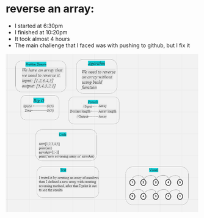 # reverse an array:
- I started at 6:30pm
- I finished at 10:20pm 
- It took almost 4 hours 
- The main challenge that I faced was with pushing to github, but I fix it



![](img/codeChallenge1.PNG)
